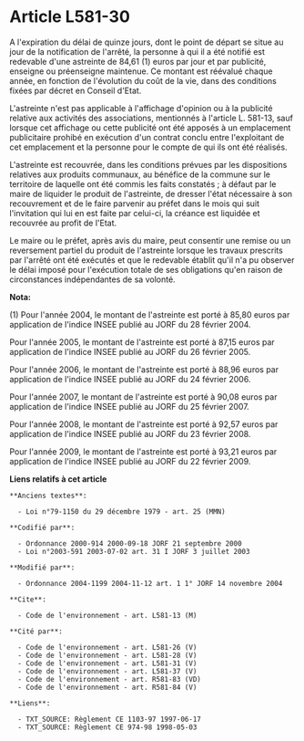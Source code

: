 # Article L581-30

A l'expiration du délai de quinze jours, dont le point de départ se situe au jour de la notification de l'arrêté, la personne
à qui il a été notifié est redevable d'une astreinte de 84,61 (1) euros par jour et par publicité, enseigne ou préenseigne
maintenue. Ce montant est réévalué chaque année, en fonction de l'évolution du coût de la vie, dans des conditions fixées par
décret en Conseil d'Etat.

L'astreinte n'est pas applicable à l'affichage d'opinion ou à la publicité relative aux activités des associations,
mentionnés à l'article L. 581-13, sauf lorsque cet affichage ou cette publicité ont été apposés à un emplacement publicitaire
prohibé en exécution d'un contrat conclu entre l'exploitant de cet emplacement et la personne pour le compte de qui ils ont
été réalisés.

L'astreinte est recouvrée, dans les conditions prévues par les dispositions relatives aux produits communaux, au bénéfice de
la commune sur le territoire de laquelle ont été commis les faits constatés ; à défaut par le maire de liquider le produit de
l'astreinte, de dresser l'état nécessaire à son recouvrement et de le faire parvenir au préfet dans le mois qui suit
l'invitation qui lui en est faite par celui-ci, la créance est liquidée et recouvrée au profit de l'Etat.

Le maire ou le préfet, après avis du maire, peut consentir une remise ou un reversement partiel du produit de l'astreinte
lorsque les travaux prescrits par l'arrêté ont été exécutés et que le redevable établit qu'il n'a pu observer le délai imposé
pour l'exécution totale de ses obligations qu'en raison de circonstances indépendantes de sa volonté.

**Nota:**

(1) Pour l'année 2004, le montant de l'astreinte est porté à 85,80 euros par application de l'indice INSEE publié au JORF du
28 février 2004. 

Pour l'année 2005, le montant de l'astreinte est porté à 87,15 euros par application de l'indice INSEE publié au JORF du 26
février 2005. 

Pour l'année 2006, le montant de l'astreinte est porté à 88,96 euros par application de l'indice INSEE publié au JORF du 24
février 2006. 

Pour l'année 2007, le montant de l'astreinte est porté à 90,08 euros par application de l'indice INSEE publié au JORF du 25
février 2007.

Pour l'année 2008, le montant de l'astreinte est porté à 92,57 euros par application de l'indice INSEE publié au JORF du 23
février 2008.

Pour l'année 2009, le montant de l'astreinte est porté à 93,21 euros par application de l'indice INSEE publié au JORF du 22
février 2009.

**Liens relatifs à cet article**

	**Anciens textes**:

	  - Loi n°79-1150 du 29 décembre 1979 - art. 25 (MMN)

	**Codifié par**:

	  - Ordonnance 2000-914 2000-09-18 JORF 21 septembre 2000
	  - Loi n°2003-591 2003-07-02 art. 31 I JORF 3 juillet 2003

	**Modifié par**:

	  - Ordonnance 2004-1199 2004-11-12 art. 1 1° JORF 14 novembre 2004

	**Cite**:

	  - Code de l'environnement - art. L581-13 (M)

	**Cité par**:

	  - Code de l'environnement - art. L581-26 (V)
	  - Code de l'environnement - art. L581-28 (V)
	  - Code de l'environnement - art. L581-31 (V)
	  - Code de l'environnement - art. L581-37 (V)
	  - Code de l'environnement - art. R581-83 (VD)
	  - Code de l'environnement - art. R581-84 (V)

	**Liens**:

	  - TXT_SOURCE: Règlement CE 1103-97 1997-06-17
	  - TXT_SOURCE: Règlement CE 974-98 1998-05-03
